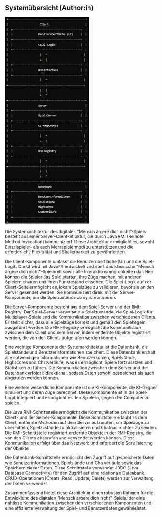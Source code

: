 ## Systemübersicht (Author:in)

![System](04_Systemuebersicht.png)

Die Systemarchitektur des digitalen "Mensch ärgere dich nicht"-Spiels besteht aus einer Server-Client-Struktur, die durch Java RMI (Remote Method Invocation) kommuniziert. Diese Architektur ermöglicht es, sowohl Einzelspieler- als auch Mehrspielermodi zu unterstützen und die erforderliche Flexibilität und Skalierbarkeit zu gewährleisten.

Die Client-Komponente umfasst die Benutzeroberfläche (UI) und die Spiel-Logik. Die UI wird mit JavaFX entwickelt und stellt das klassische "Mensch ärgere dich nicht"-Spielbrett sowie alle Interaktionsmöglichkeiten dar. Hier können die Spieler das Spiel starten, ihre Züge machen, mit anderen Spielern chatten und ihren Punktestand einsehen. Die Spiel-Logik auf der Client-Seite ermöglicht es, lokale Spielzüge zu validieren, bevor sie an den Server gesendet werden. Sie kommuniziert direkt mit der Server-Komponente, um die Spielzustände zu synchronisieren.

Die Server-Komponente besteht aus dem Spiel-Server und der RMI-Registry. Der Spiel-Server verwaltet die Spielzustände, die Spiel-Logik für Multiplayer-Spiele und die Kommunikation zwischen verschiedenen Clients. Er stellt sicher, dass alle Spielzüge korrekt und gemäß den Spielregeln ausgeführt werden. Die RMI-Registry ermöglicht die Kommunikation zwischen dem Client und dem Server, indem entfernte Objekte registriert werden, die von den Clients aufgerufen werden können.

Eine wichtige Komponente der Systemarchitektur ist die Datenbank, die Spielstände und Benutzerinformationen speichert. Diese Datenbank enthält alle notwendigen Informationen wie Benutzerkonten, Spielstände, Highscores und Chatverläufe, was es ermöglicht, Spiele fortzusetzen und Statistiken zu führen. Die Kommunikation zwischen dem Server und der Datenbank erfolgt bidirektional, sodass Daten sowohl gespeichert als auch abgerufen werden können.

Eine weitere wesentliche Komponente ist die KI-Komponente, die KI-Gegner simuliert und deren Züge berechnet. Diese Komponente ist in die Spiel-Logik integriert und ermöglicht es den Spielern, gegen den Computer zu spielen.

Die Java RMI-Schnittstelle ermöglicht die Kommunikation zwischen der Client- und der Server-Komponente. Diese Schnittstelle erlaubt es dem Client, entfernte Methoden auf dem Server aufzurufen, um Spielzüge zu übermitteln, Spielzustände zu aktualisieren und Chatnachrichten zu senden. Die RMI-Schnittstelle registriert entfernte Objekte in der RMI-Registry, die von den Clients abgerufen und verwendet werden können. Diese Kommunikation erfolgt über das Netzwerk und erfordert die Serialisierung der Objekte.

Die Datenbank-Schnittstelle ermöglicht den Zugriff auf gespeicherte Daten wie Benutzerinformationen, Spielstände und Chatverläufe sowie das Speichern dieser Daten. Diese Schnittstelle verwendet JDBC (Java Database Connectivity) für den Zugriff auf eine relationale Datenbank. CRUD-Operationen (Create, Read, Update, Delete) werden zur Verwaltung der Daten verwendet.

Zusammenfassend bietet diese Architektur einen robusten Rahmen für die Entwicklung des digitalen "Mensch ärgere dich nicht"-Spiels, der eine nahtlose Kommunikation zwischen den verschiedenen Komponenten und eine effiziente Verwaltung der Spiel- und Benutzerdaten gewährleistet.
